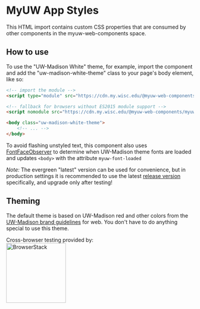 # MyUW App Styles

This HTML import contains custom CSS properties that are consumed by other components in the myuw-web-components space.

## How to use

To use the "UW-Madison White" theme, for example, import the component and add the "uw-madison-white-theme" class to your page's body element, like so:

```html
<!-- import the module -->
<script type="module" src="https://cdn.my.wisc.edu/@myuw-web-components/myuw-app-styles@latest/myuw-app-styles.min.mjs"></script>

<!-- fallback for browsers without ES2015 module support -->
<script nomodule src="https://cdn.my.wisc.edu/@myuw-web-components/myuw-app-styles@latest/myuw-app-styles.min.js"></script>

<body class="uw-madison-white-theme">
    <!-- ... -->
</body>
```

To avoid flashing unstyled text, this component also uses [FontFaceObserver](https://github.com/bramstein/fontfaceobserver) to determine when UW-Madison theme fonts are loaded and updates `<body>` with the attribute `myuw-font-loaded`

_Note:_ The evergreen "latest" version can be used for convenience, but in production settings it is recommended to use the latest [release version](https://github.com/myuw-web-components/myuw-app-styles/releases) specifically, and upgrade only after testing!

## Theming

The default theme is based on UW-Madison red and other colors from the [UW-Madison brand guidelines](https://brand.wisc.edu/web/colors/) for web. You don't have to do anything special to use this theme.

Cross-browser testing provided by:<br/>
<a href="https://www.browserstack.com/"><img width="160" src="https://myuw-web-components.github.io/img/Browserstack-logo.svg" alt="BrowserStack"/></a>
